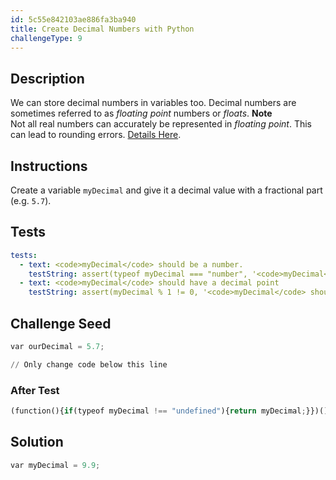 ```yaml
---
id: 5c55e842103ae886fa3ba940
title: Create Decimal Numbers with Python
challengeType: 9
---
```


## Description
<section id='description'>
We can store decimal numbers in variables too. Decimal numbers are sometimes referred to as <dfn>floating point</dfn> numbers or <dfn>floats</dfn>.
<strong>Note</strong><br>Not all real numbers can accurately be represented in <dfn>floating point</dfn>. This can lead to rounding errors. <a href="https://en.wikipedia.org/wiki/Floating_point#Accuracy_problems" target="_blank">Details Here</a>.
</section>

## Instructions
<section id='instructions'>
Create a variable <code>myDecimal</code> and give it a decimal value with a fractional part (e.g. <code>5.7</code>).
</section>

## Tests
<section id='tests'>

```yml
tests:
  - text: <code>myDecimal</code> should be a number.
    testString: assert(typeof myDecimal === "number", '<code>myDecimal</code> should be a number.');
  - text: <code>myDecimal</code> should have a decimal point
    testString: assert(myDecimal % 1 != 0, '<code>myDecimal</code> should have a decimal point');

```

</section>

## Challenge Seed
<section id='challengeSeed'>

<div id='py-seed'>

```python
var ourDecimal = 5.7;

// Only change code below this line


```

</div>


### After Test
<div id='js-teardown'>

```python
(function(){if(typeof myDecimal !== "undefined"){return myDecimal;}})();
```

</div>

</section>

## Solution
<section id='solution'>


```python
var myDecimal = 9.9;
```

</section>
